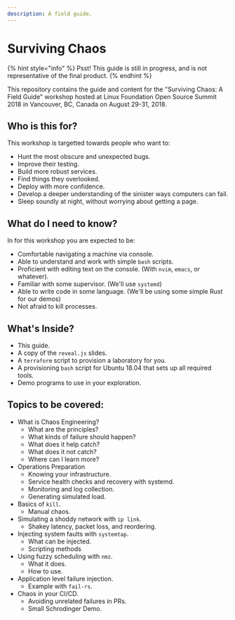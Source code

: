 ```yaml
---
description: A field guide.
---
```


# Surviving Chaos

{% hint style="info" %}
Psst! This guide is still in progress, and is not representative of the final product.
{% endhint %}

This repository contains the guide and content for the "Surviving Chaos: A Field Guide" workshop hosted at Linux Foundation Open Source Summit 2018 in Vancouver, BC, Canada on August 29-31, 2018.

## Who is this for?

This workshop is targetted towards people who want to:

* Hunt the most obscure and unexpected bugs.
* Improve their testing.
* Build more robust services.
* Find things they overlooked.
* Deploy with more confidence.
* Develop a deeper understanding of the sinister ways computers can fail.
* Sleep soundly at night, without worrying about getting a page.

## What do I need to know?

In for this workshop you are expected to be:

* Comfortable navigating a machine via console.
* Able to understand and work with simple `bash` scripts.
* Proficient with editing text on the console.  \(With `nvim`, `emacs`, or whatever\).
* Familiar with some supervisor. \(We'll use `systemd`\)
* Able to write code in some language. \(We'll be using some simple Rust for our demos\)
* Not afraid to kill processes.

## What's Inside?

* This guide.
* A copy of the `reveal.js` slides.
* A `terraform` script to provision a laboratory for you.
* A provisioning `bash` script for Ubuntu 18.04 that sets up all required tools.
* Demo programs to use in your exploration.

## Topics to be covered:

* What is Chaos Engineering?
  * What are the principles?
  * What kinds of failure should happen?
  * What does it help catch?
  * What does it not catch?
  * Where can I learn more?
* Operations Preparation
  * Knowing your infrastructure.
  * Service health checks and recovery with systemd.
  * Monitoring and log collection.
  * Generating simulated load.
* Basics of `kill`.
  * Manual chaos.
* Simulating a shoddy network with `ip link`.
  * Shakey latency, packet loss, and reordering.
* Injecting system faults with `systemtap`.
  * What can be injected.
  * Scripting methods
* Using fuzzy scheduling with `nmz`.
  * What it does.
  * How to use.
* Application level failure injection.
  * Example with `fail-rs`.
* Chaos in your CI/CD.
  * Avoiding unrelated failures in PRs.
  * Small Schrodinger Demo.


